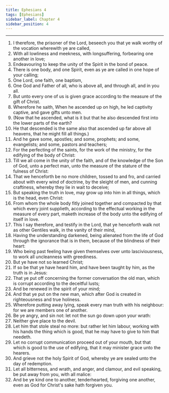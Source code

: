 ```yaml
---
title: Ephesians 4
tags: [Ephesians]
sidebar_label: Chapter 4
sidebar_position: 4
---
```


---
1. I therefore, the prisoner of the Lord, beseech you that ye walk worthy of the vocation wherewith ye are called,
2. With all lowliness and meekness, with longsuffering, forbearing one another in love;
3. Endeavouring to keep the unity of the Spirit in the bond of peace.
4. There is one body, and one Spirit, even as ye are called in one hope of your calling;
5. One Lord, one faith, one baptism,
6. One God and Father of all, who is above all, and through all, and in you all.
7. But unto every one of us is given grace according to the measure of the gift of Christ.
8. Wherefore he saith, When he ascended up on high, he led captivity captive, and gave gifts unto men.
9. (Now that he ascended, what is it but that he also descended first into the lower parts of the earth?
10. He that descended is the same also that ascended up far above all heavens, that he might fill all things.)
11. And he gave some, apostles; and some, prophets; and some, evangelists; and some, pastors and teachers;
12. For the perfecting of the saints, for the work of the ministry, for the edifying of the body of Christ:
13. Till we all come in the unity of the faith, and of the knowledge of the Son of God, unto a perfect man, unto the measure of the stature of the fulness of Christ:
14. That we henceforth be no more children, tossed to and fro, and carried about with every wind of doctrine, by the sleight of men, and cunning craftiness, whereby they lie in wait to deceive;
15. But speaking the truth in love, may grow up into him in all things, which is the head, even Christ:
16. From whom the whole body fitly joined together and compacted by that which every joint supplieth, according to the effectual working in the measure of every part, maketh increase of the body unto the edifying of itself in love.
17. This I say therefore, and testify in the Lord, that ye henceforth walk not as other Gentiles walk, in the vanity of their mind,
18. Having the understanding darkened, being alienated from the life of God through the ignorance that is in them, because of the blindness of their heart:
19. Who being past feeling have given themselves over unto lasciviousness, to work all uncleanness with greediness.
20. But ye have not so learned Christ;
21. If so be that ye have heard him, and have been taught by him, as the truth is in Jesus:
22. That ye put off concerning the former conversation the old man, which is corrupt according to the deceitful lusts;
23. And be renewed in the spirit of your mind;
24. And that ye put on the new man, which after God is created in righteousness and true holiness.
25. Wherefore putting away lying, speak every man truth with his neighbour: for we are members one of another.
26. Be ye angry, and sin not: let not the sun go down upon your wrath:
27. Neither give place to the devil.
28. Let him that stole steal no more: but rather let him labour, working with his hands the thing which is good, that he may have to give to him that needeth.
29. Let no corrupt communication proceed out of your mouth, but that which is good to the use of edifying, that it may minister grace unto the hearers.
30. And grieve not the holy Spirit of God, whereby ye are sealed unto the day of redemption.
31. Let all bitterness, and wrath, and anger, and clamour, and evil speaking, be put away from you, with all malice:
32. And be ye kind one to another, tenderhearted, forgiving one another, even as God for Christ's sake hath forgiven you.